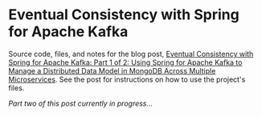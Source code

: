 # Eventual Consistency with Spring for Apache Kafka

Source code, files, and notes for the blog post, [Eventual Consistency with Spring for Apache Kafka: Part 1 of 2: Using Spring for Apache Kafka to Manage a Distributed Data Model in MongoDB Across Multiple Microservices](https://itnext.io/eventual-consistency-with-spring-for-apache-kafka-cfbbed450b5e). See the post for instructions on how to use the project's files.

_Part two of this post currently in progress..._